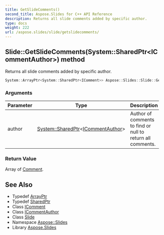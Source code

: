 ```yaml
---
title: GetSlideComments()
second_title: Aspose.Slides for C++ API Reference
description: Returns all slide comments added by specific author.
type: docs
weight: 222
url: /aspose.slides/slide/getslidecomments/
---
```

## Slide::GetSlideComments(System::SharedPtr\<ICommentAuthor\>) method


Returns all slide comments added by specific author.

```cpp
System::ArrayPtr<System::SharedPtr<IComment>> Aspose::Slides::Slide::GetSlideComments(System::SharedPtr<ICommentAuthor> author) override
```


### Arguments

| Parameter | Type | Description |
| --- | --- | --- |
| author | [System::SharedPtr](../../../system/sharedptr/)\<[ICommentAuthor](../../icommentauthor/)\> | Author of comments to find or null to return all comments. |

### Return Value

Array of [Comment](../../comment/).

## See Also

* Typedef [ArrayPtr](../../../system/arrayptr/)
* Typedef [SharedPtr](../../../system/sharedptr/)
* Class [IComment](../../icomment/)
* Class [ICommentAuthor](../../icommentauthor/)
* Class [Slide](../)
* Namespace [Aspose::Slides](../../)
* Library [Aspose.Slides](../../../)